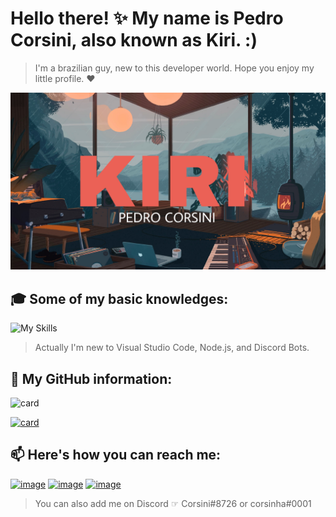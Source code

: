 # Hello there! ✨ My name is Pedro Corsini, also known as Kiri. :)

> I'm a brazilian guy, new to this developer world. Hope you enjoy my little profile. ❤️

<img src="background.jpg" min-width="200px" max-width="700px" width="700px" alt="background">

## 🎓 Some of my basic knowledges:

![My Skills](https://skillicons.dev/icons?i=vscode,js,nodejs,ps,discord,bots)

> Actually I'm new to Visual Studio Code, Node.js, and Discord Bots.

## 📜 My GitHub information:

![card](https://github-readme-stats.vercel.app/api?username=pedrocorsini&theme=dark&show_icons=true)

[![card](https://github-readme-stats.vercel.app/api/pin/?username=pedrocorsini&repo=corsinhabot&theme=dark)](https://github.com/pedrocorsini/CorsinhaBot)

## 📫 Here's how you can reach me: 
[![image](https://img.shields.io/badge/Instagram-E4405F?style=for-the-badge&logo=instagram&logoColor=white)](https://www.instagram.com/pedro.corsini)
[![image](https://img.shields.io/badge/YouTube-FF0000?style=for-the-badge&logo=youtube&logoColor=white)](https://www.youtube.com/@pedrocorsini)
[![image](https://img.shields.io/badge/Twitter-1DA1F2?style=for-the-badge&logo=twitter&logoColor=white)](https://www.twiiter.com/corsinipedro)

> You can also add me on Discord ☞ Corsini#8726 or corsinha#0001

<!--
**pedrocorsini/pedrocorsini** is a ✨ _special_ ✨ repository because its `README.md` (this file) appears on your GitHub profile.

Here are some ideas to get you started:

- 🔭 I’m currently working on ...
- 🌱 I’m currently learning ...
- 👯 I’m looking to collaborate on ...
- 🤔 I’m looking for help with ...
- 💬 Ask me about ...
- 📫 How to reach me: ...
- 😄 Pronouns: ...
- ⚡ Fun fact: ...
-->
